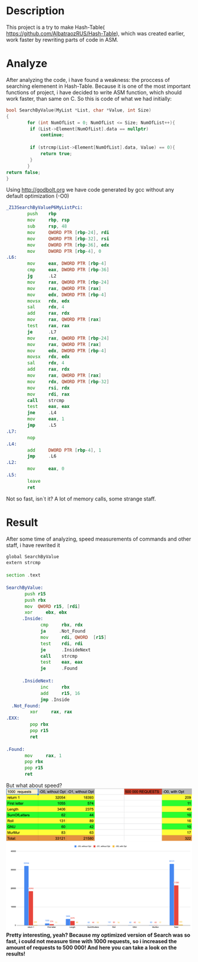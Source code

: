 # Description 
This project is a try to make Hash-Table( https://github.com/AlbatraozRUS/Hash-Table), which was created earlier, work faster by rewriting parts of code in ASM.
# Analyze 
After analyzing the code, i have found a weakness: the proccess of searching elemenent in Hash-Table. Because it is one of the most important functions of project, i have decided to write ASM function, which should work faster, than same on C. 
So this is code of what we had initially:
``` C
bool SearchByValue(MyList *List, char *Value, int Size)
{
        for (int NumOfList = 0; NumOfList <= Size; NumOfList++){
         if (List->Element[NumOfList].data == nullptr)
             continue;

         if (strcmp(List->Element[NumOfList].data, Value) == 0){
             return true;
         }
        }
return false;
}
```
Using http://godbolt.org we have code generated by gcc without any default optimization (-O0)
``` asm
_Z13SearchByValueP6MyListPci:
        push    rbp
        mov     rbp, rsp
        sub     rsp, 48
        mov     QWORD PTR [rbp-24], rdi
        mov     QWORD PTR [rbp-32], rsi
        mov     DWORD PTR [rbp-36], edx
        mov     DWORD PTR [rbp-4], 0
.L6:
        mov     eax, DWORD PTR [rbp-4]
        cmp     eax, DWORD PTR [rbp-36]
        jg      .L2
        mov     rax, QWORD PTR [rbp-24]
        mov     rax, QWORD PTR [rax]
        mov     edx, DWORD PTR [rbp-4]
        movsx   rdx, edx
        sal     rdx, 4
        add     rax, rdx
        mov     rax, QWORD PTR [rax]
        test    rax, rax
        je      .L7
        mov     rax, QWORD PTR [rbp-24]
        mov     rax, QWORD PTR [rax]
        mov     edx, DWORD PTR [rbp-4]
        movsx   rdx, edx
        sal     rdx, 4
        add     rax, rdx
        mov     rax, QWORD PTR [rax]
        mov     rdx, QWORD PTR [rbp-32]
        mov     rsi, rdx
        mov     rdi, rax
        call    strcmp
        test    eax, eax
        jne     .L4
        mov     eax, 1
        jmp     .L5
.L7:
        nop
.L4:
        add     DWORD PTR [rbp-4], 1
        jmp     .L6
.L2:
        mov     eax, 0
.L5:
        leave
        ret
```
Not so fast, isn`t it? A lot of memory calls, some strange staff.
# Result 
After some time of analyzing, speed measurements of commands and other staff, i have rewrited it
``` asm
global SearchByValue
extern strcmp

section .text

SearchByValue:
       push r15
       push rbx
       mov  QWORD r15, [rdi]
       xor     ebx, ebx
      .Inside:
             cmp     rbx, rdx
             ja     .Not_Found
             mov     rdi, QWORD  [r15]
             test    rdi, rdi
             je      .InsideNext
             call    strcmp
             test    eax, eax
             je      .Found

      .InsideNext:
             inc     rbx
             add     r15, 16
             jmp .Inside
  .Not_Found:
         xor     rax, rax
.EXX:
         pop rbx
         pop r15
         ret
         
.Found:
       mov     rax, 1
       pop rbx
       pop r15
       ret
```
But what about speed? 
![table.png](Таблица.png)
![picture.png](График.png)
**Pretty interesting, yeah? Because my optimized version of Search was so fast, i could not measure time with 1000 requests, so i increased the amount of requests to 500 000! And here you can take a look on the results!**
